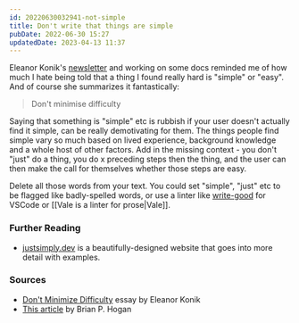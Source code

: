 ```yaml
---
id: 20220630032941-not-simple
title: Don't write that things are simple
pubDate: 2022-06-30 15:27
updatedDate: 2023-04-13 11:37
---
```


Eleanor Konik's [newsletter](https://www.obsidianroundup.org/dont-minimize-difficulty/) and working on some docs reminded me of how much I hate being told that a thing I found really hard is "simple" or "easy". And of course she summarizes it fantastically:

> Don't minimise difficulty

Saying that something is "simple" etc is rubbish if your user doesn't actually find it simple, can be really demotivating for them. The things people find simple vary so much based on lived experience, background knowledge and a whole host of other factors. Add in the missing context - you don't "just" do a thing, you do x preceding steps then the thing, and the user can then make the call for themselves whether those steps are easy.

Delete all those words from your text. You could set "simple", "just" etc to be flagged like badly-spelled words, or use a linter like [write-good](https://github.com/TravisTheTechie/vscode-write-good) for VSCode or [[Vale is a linter for prose|Vale]].

### Further Reading

- [justsimply.dev](https://justsimply.dev/) is a beautifully-designed website that goes into more detail with examples.

### Sources

- [Don't Minimize Difficulty](https://www.obsidianroundup.org/dont-minimize-difficulty/) essay by Eleanor Konik
- [This article](https://bphogan.com/2020/01/30/make-writing-more-approachable-for-learners/) by Brian P. Hogan
